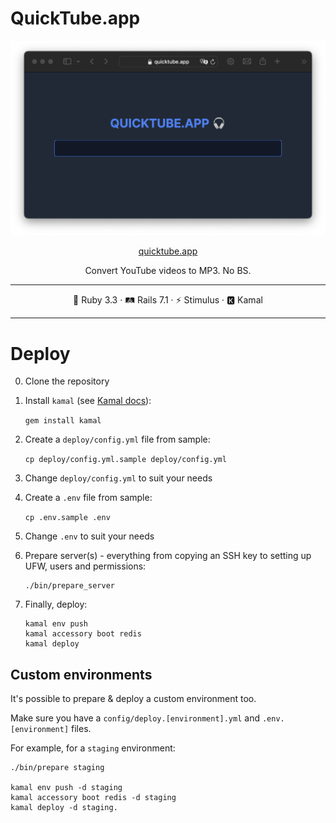 # QuickTube.app

<img src="shot.png">

<p align="center">
  <a href="https://quicktube.app/" _target="blank">quicktube.app</a>
</p>

<p align="center">Convert YouTube videos to MP3. No BS.</p>

<hr>

<div align="center">
  💎 Ruby 3.3 · 🛤 Rails 7.1 · ⚡️ Stimulus · 🅺 Kamal
</div>

<hr>

# Deploy

0. Clone the repository
1. Install `kamal` (see [Kamal docs](https://kamal-deploy.org/docs/installation/)):

    `gem install kamal`
2. Create a `deploy/config.yml` file from sample:

    `cp deploy/config.yml.sample deploy/config.yml`
3. Change `deploy/config.yml` to suit your needs
4. Create a `.env` file from sample:

    `cp .env.sample .env`
5. Change `.env` to suit your needs
6. Prepare server(s) - everything from copying an SSH key to setting up UFW, users and permissions:

   ```
   ./bin/prepare_server
   ```
7. Finally, deploy:

   ```
   kamal env push
   kamal accessory boot redis
   kamal deploy
   ```

## Custom environments

It's possible to prepare & deploy a custom environment too.

Make sure you have a `config/deploy.[environment].yml` and `.env.[environment]` files.

For example, for a `staging` environment:

    ./bin/prepare staging

    kamal env push -d staging
    kamal accessory boot redis -d staging
    kamal deploy -d staging.

